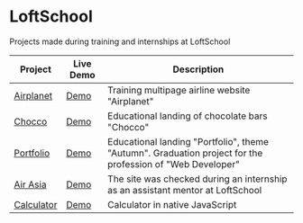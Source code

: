 # LoftSchool

Projects made during training and internships at LoftSchool 

| Project     | Live Demo     | Description     |
| ----------- | ------------- | --------------- |
| [Airplanet](https://github.com/volkovVA/loftschool/tree/airplanet) | [Demo](https://volkovva.github.io/loftschool/airplanet/) | Training multipage airline website "Airplanet" |
| [Chocco](https://github.com/volkovVA/loftschool/tree/chocco) | [Demo](https://volkovva.github.io/loftschool/chocco/) | Educational landing of chocolate bars "Chocco" |
| [Portfolio](https://github.com/volkovVA/loftschool/tree/portfolio) | [Demo](https://github.com/volkovVA/loftschool/tree/portfolio) | Educational landing "Portfolio", theme "Autumn". Graduation project for the profession of "Web Developer" |
| [Air Asia](https://github.com/volkovVA/loftschool/tree/air-asia) | [Demo](https://volkovva.github.io/loftschool/air-asia/) | The site was checked during an internship as an assistant mentor at LoftSchool |
| [Calculator](https://github.com/volkovVA/loftschool/tree/calculator) | [Demo](https://volkovva.github.io/loftschool/calculator/) | Calculator in native JavaScript |